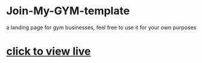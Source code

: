 # Join-My-GYM-template
a landing page for gym businesses, feel free to use it for your own purposes

# [click to view live](https://join-my-gym.netlify.app)
